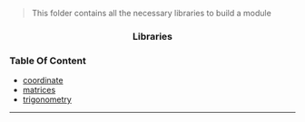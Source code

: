 > This folder contains all the necessary libraries to build a module

<h3 align="center">Libraries</h3>

### Table Of Content

- [coordinate](coord/coord.md)
- [matrices](matrix/matrices.md)
- [trigonometry](trig/README.md)

---
